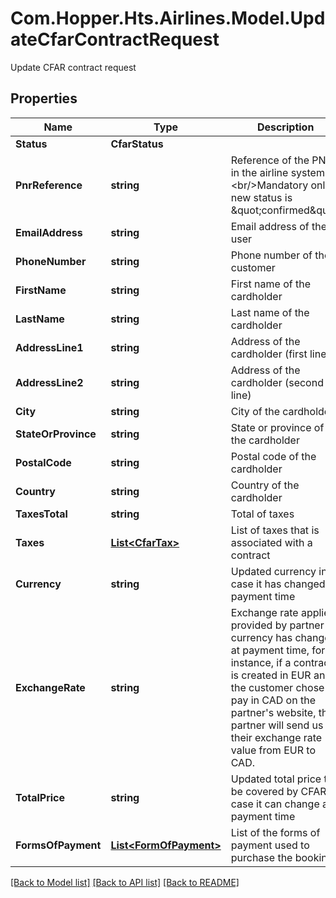 # Com.Hopper.Hts.Airlines.Model.UpdateCfarContractRequest
Update CFAR contract request

## Properties

Name | Type | Description | Notes
------------ | ------------- | ------------- | -------------
**Status** | **CfarStatus** |  | 
**PnrReference** | **string** | Reference of the PNR in the airline system.&lt;br/&gt;Mandatory only if new status is \&quot;confirmed\&quot; | [optional] 
**EmailAddress** | **string** | Email address of the user | [optional] 
**PhoneNumber** | **string** | Phone number of the customer | [optional] 
**FirstName** | **string** | First name of the cardholder | [optional] 
**LastName** | **string** | Last name of the cardholder | [optional] 
**AddressLine1** | **string** | Address of the cardholder (first line) | [optional] 
**AddressLine2** | **string** | Address of the cardholder (second line) | [optional] 
**City** | **string** | City of the cardholder | [optional] 
**StateOrProvince** | **string** | State or province of the cardholder | [optional] 
**PostalCode** | **string** | Postal code  of the cardholder | [optional] 
**Country** | **string** | Country of the cardholder | [optional] 
**TaxesTotal** | **string** | Total of taxes | [optional] 
**Taxes** | [**List&lt;CfarTax&gt;**](CfarTax.md) | List of taxes that is associated with a contract | [optional] 
**Currency** | **string** | Updated currency in case it has changed at payment time | [optional] 
**ExchangeRate** | **string** | Exchange rate applied provided by partner if currency has changed at payment time, for instance, if a contract is created in EUR and the customer chose to pay in CAD on the partner&#39;s website, the partner will send us their exchange rate value from EUR to CAD. | [optional] 
**TotalPrice** | **string** | Updated total price to be covered by CFAR in case it can change at payment time | [optional] 
**FormsOfPayment** | [**List&lt;FormOfPayment&gt;**](FormOfPayment.md) | List of the forms of payment used to purchase the booking | [optional] 

[[Back to Model list]](../README.md#documentation-for-models) [[Back to API list]](../README.md#documentation-for-api-endpoints) [[Back to README]](../README.md)


